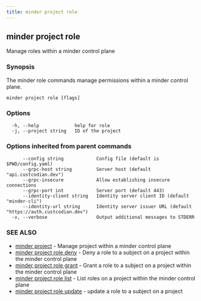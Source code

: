 ```yaml
---
title: minder project role
---
```

## minder project role

Manage roles within a minder control plane

### Synopsis

The minder role commands manage permissions within a minder control plane.

```
minder project role [flags]
```

### Options

```
  -h, --help             help for role
  -j, --project string   ID of the project
```

### Options inherited from parent commands

```
      --config string            Config file (default is $PWD/config.yaml)
      --grpc-host string         Server host (default "api.custcodian.dev")
      --grpc-insecure            Allow establishing insecure connections
      --grpc-port int            Server port (default 443)
      --identity-client string   Identity server client ID (default "minder-cli")
      --identity-url string      Identity server issuer URL (default "https://auth.custcodian.dev")
  -v, --verbose                  Output additional messages to STDERR
```

### SEE ALSO

* [minder project](minder_project.md)	 - Manage project within a minder control plane
* [minder project role deny](minder_project_role_deny.md)	 - Deny a role to a subject on a project within the minder control plane
* [minder project role grant](minder_project_role_grant.md)	 - Grant a role to a subject on a project within the minder control plane
* [minder project role list](minder_project_role_list.md)	 - List roles on a project within the minder control plane
* [minder project role update](minder_project_role_update.md)	 - update a role to a subject on a project


